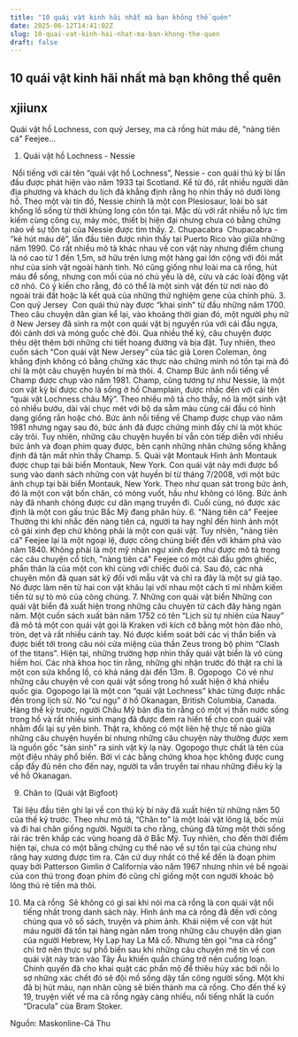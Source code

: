 ```yaml
---
title: "10 quái vật kinh hãi nhất mà bạn không thể quên"
date: 2025-06-12T14:41:02Z
slug: 10-quai-vat-kinh-hai-nhat-ma-ban-khong-the-quen
draft: false
---
```


## 10 quái vật kinh hãi nhất mà bạn không thể quên

## xjiiunx

Quái vật hồ Lochness, con quỷ Jersey, ma cà rồng hút máu dê, "nàng tiên cá" Feejee...
1. Quái vật hồ Lochness - Nessie
 
​ 
Nổi tiếng với cái tên “quái vật hồ Lochness”, Nessie - con quái thú kỳ bí lần đầu được phát hiện vào năm 1933 tại Scotland. Kể từ đó, rất nhiều người dân địa phương và khách du lịch đã khẳng định rằng họ nhìn thấy nó dưới lòng hồ. Theo một vài tín đồ, Nessie chính là một con Plesiosaur, loài bò sát khổng lồ sống từ thời khủng long còn tồn tại. Mặc dù với rất nhiều nỗ lực tìm kiếm cùng công cụ, máy móc, thiết bị hiện đại nhưng chưa có bằng chứng nào về sự tồn tại của Nessie được tìm thấy.
2. Chupacabra
 ​​ 
Chupacabra - “kẻ hút máu dê”, lần đầu tiên được nhìn thấy tại Puerto Rico vào giữa những năm 1990. Có rất nhiều mô tả khác nhau về con vật này nhưng điểm chung là nó cao từ 1 đến 1,5m, sở hữu trên lưng một hàng gai lớn cộng với đôi mắt như của sinh vật ngoài hành tinh. Nó cũng giống như loài ma cà rồng, hút máu để sống, nhưng con mồi của nó chủ yếu là dê, cừu và các loài động vật cỡ nhỏ. Có ý kiến cho rằng, đó có thể là một sinh vật đến từ nơi nào đó ngoài trái đất hoặc là kết quả của những thử nghiệm gene của chính phủ.
3. Con quỷ Jersey
 ​​ 
Con quái thú này được “khai sinh” từ đầu những năm 1700. Theo câu chuyện dân gian kể lại, vào khoảng thời gian đó, một người phụ nữ ở New Jersey đã sinh ra một con quái vật bị nguyền rủa với cái đầu ngựa, đôi cánh dơi và móng guốc chẻ đôi. Qua nhiều thế kỷ, câu chuyện được thêu dệt thêm bởi những chi tiết hoang đường và bịa đặt. Tuy nhiên, theo cuốn sách “Con quái vật New Jersey” của tác giả Loren Coleman, ông khẳng định không có bằng chứng xác thực nào chứng minh nó tồn tại mà đó chỉ là một câu chuyện huyền bí mà thôi.
4. Champ
 ​​Bức ảnh nổi tiếng về Champ được chụp vào năm 1981.​ 
Champ, cũng tương tự như Nessie, là một con vật kỳ bí được cho là sống ở hồ Champlain, được nhắc đến với cái tên “quái vật Lochness châu Mỹ”. Theo nhiều mô tả cho thấy, nó là một sinh vật có nhiều bướu, dài vài chục mét với bộ da sẫm màu cùng cái đầu có hình dạng giống rắn hoặc chó. Bức ảnh nổi tiếng về Champ được chụp vào năm 1981 nhưng ngay sau đó, bức ảnh đã được chứng minh đấy chỉ là một khúc cây trôi. Tuy nhiên, những câu chuyện huyền bí vẫn còn tiếp diễn với nhiều bức ảnh và đoạn phim quay được, bên cạnh những nhân chứng sống khẳng định đã tận mắt nhìn thấy Champ.
5. Quái vật Montauk
 ​​Hình ảnh Montauk được chụp tại bãi biển Montauk, New York.​ 
Con quái vật này mới được bổ sung vào danh sách những con vật huyền bí từ tháng 7/2008, với một bức ảnh chụp tại bãi biển Montauk, New York. Theo như quan sát trong bức ảnh, đó là một con vật bốn chân, có móng vuốt, hầu như không có lông. Bức ảnh này đã nhanh chóng được cư dân mạng truyền đi. Cuối cùng, nó được xác định là một con gấu trúc Bắc Mỹ đang phân hủy.
6. "Nàng tiên cá" Feejee
 ​​ 
Thường thì khi nhắc đến nàng tiên cá, người ta hay nghĩ đến hình ảnh một cô gái xinh đẹp chứ không phải là một con quái vật. Tuy nhiên, "nàng tiên cá" Feejee lại là một ngoại lệ, được công chúng biết đến với khám phá vào năm 1840. Không phải là một mỹ nhân ngư xinh đẹp như được mô tả trong các câu chuyện cổ tích, "nàng tiên cá" Feejee có một cái đầu gớm ghiếc, phần thân là của một con khỉ cùng với chiếc đuôi cá. Sau đó, các nhà chuyên môn đã quan sát kỹ đối với mẫu vật và chỉ ra đây là một sự giả tạo. Nó được làm nên từ hai con vật khâu lại với nhau một cách tỉ mỉ nhằm kiếm tiền từ sự tò mò của công chúng.
7. Những con quái vật biển
 ​​ 
Những con quái vật biển đã xuất hiện trong những câu chuyện từ cách đây hàng ngàn năm. Một cuốn sách xuất bản năm 1752 có tên “Lịch sử tự nhiên của Nauy” đã mô tả một con quái vật gọi là Kraken với kích cỡ bằng một hòn đảo nhỏ, tròn, dẹt và rất nhiều cánh tay. Nó được kiểm soát bởi các vị thần biển và được biết tới trong câu nói cửa miệng của thần Zeus trong bộ phim “Clash of the titans”. Hiện tại, những trường hợp nhìn thấy quái vật biển là vô cùng hiếm hoi. Các nhà khoa học tin rằng, những ghi nhận trước đó thật ra chỉ là một con sứa khổng lồ, có khả năng dài đến 13m.
8. Ogopogo
 ​​ 
Có vẻ như những câu chuyện về con quái vật sống trong hồ xuất hiện ở khá nhiều quốc gia. Ogopogo lại là một con “quái vật Lochness” khác từng được nhắc đến trong lịch sử. Nó “cư ngụ” ở hồ Okanagan, British Columbia, Canada. Hàng thế kỷ trước, người Châu Mỹ bản địa tin rằng có một vị thần nước sống trong hồ và rất nhiều sinh mạng đã được đem ra hiến tế cho con quái vật nhằm đổi lại sự yên bình. Thật ra, không có một liên hệ thực tế nào giữa những câu chuyện huyền bí nhưng những câu chuyện này thường được xem là nguồn gốc “sản sinh” ra sinh vật kỳ lạ này. Ogopogo thực chất là tên của một điệu nhảy phổ biến. Bởi vì các bằng chứng khoa học không được cung cấp đầy đủ nên cho đến nay, người ta vẫn truyền tai nhau những điều kỳ lạ về hồ Okanagan.
 
9. Chân to (Quái vật Bigfoot)
 
​ 
Tài liệu đầu tiên ghi lại về con thú kỳ bí này đã xuất hiện từ những năm 50 của thế kỷ trước. Theo như mô tả, “Chân to” là một loài vật lông lá, bốc mùi và đi hai chân giống người. Người ta cho rằng, chúng đã từng một thời sống rải rác trên khắp các vùng hoang dã ở Bắc Mỹ. Tuy nhiên, cho đến thời điểm hiện tại, chưa có một bằng chứng cụ thể nào về sự tồn tại của chúng như răng hay xương được tìm ra. Căn cứ duy nhất có thể kể đến là đoạn phim quay bởi Patterson Gimlin ở California vào năm 1967 nhưng nhìn vẻ bề ngoài của con thú trong đoạn phim đó cũng chỉ giống một con người khoác bộ lông thú rẻ tiền mà thôi.
 
10. Ma cà rồng
 ​​ 
Sẽ không có gì sai khi nói ma cà rồng là con quái vật nổi tiếng nhất trong danh sách này. Hình ảnh ma cà rồng đã đến với công chúng qua vô số sách, truyện và phim ảnh. Khái niệm về con vật hút máu người đã tồn tại hàng ngàn năm trong những câu chuyện dân gian của người Hebrew, Hy Lạp hay La Mã cổ. Nhưng tên gọi “ma cà rồng” chỉ trở nên thực sự phổ biến sau khi những câu chuyện mê tín về con quái vật này tràn vào Tây Âu khiến quần chúng trở nên cuồng loạn. Chính quyền đã cho khai quật các phần mộ để thiêu hủy xác bởi nỗi lo sợ những xác chết đó sẽ đội mồ sống dậy tấn công người sống. Một khi đã bị hút máu, nạn nhân cũng sẽ biến thành ma cà rồng. Cho đến thế kỷ 19, truyện viết về ma cà rồng ngày càng nhiều, nổi tiếng nhất là cuốn “Dracula” của Bram Stoker.
 
Nguồn: Maskonline-Cá Thu​